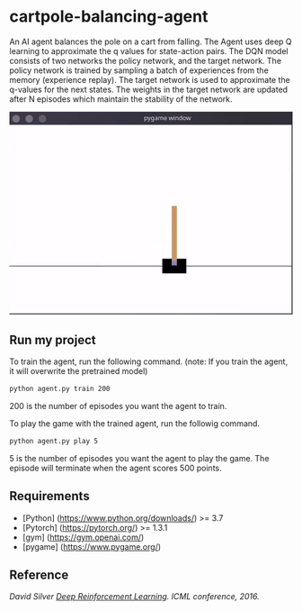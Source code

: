# cartpole-balancing-agent

An AI agent balances the pole on a cart from falling. The Agent uses deep Q learning to approximate the q values for state-action pairs. The DQN model consists of two networks the policy network, and the target network. The policy network is trained by sampling a batch of experiences from the memory (experience replay). The target network is used to approximate the q-values for the next states. The weights in the target network are updated after N episodes which maintain the stability of the network.

<p align="center">
  <img src="demo.gif" alt="animated" />
</p>

## Run my project

To train the agent, run the following command.
(note: If you train the agent, it will overwrite the pretrained model)

```bash
python agent.py train 200
```
200 is the number of episodes you want the agent to train.

To play the game with the trained agent, run the followig command.

```bash
python agent.py play 5
```

5 is the number of episodes you want the agent to play the game. The episode will terminate when the agent scores 500 points.

## Requirements

- [Python] (https://www.python.org/downloads/) >= 3.7
- [Pytorch] (https://pytorch.org/) >= 1.3.1
- [gym] (https://gym.openai.com/)
- [pygame] (https://www.pygame.org/)

## Reference 
*David Silver [Deep Reinforcement Learning](https://icml.cc/2016/tutorials/deep_rl_tutorial.pdf). ICML conference, 2016.*




